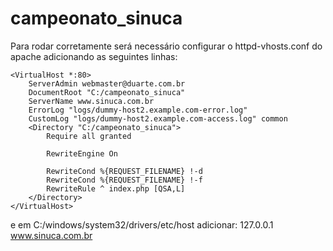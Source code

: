# campeonato_sinuca
Para rodar corretamente será necessário configurar o httpd-vhosts.conf do apache adicionando as seguintes linhas:

    <VirtualHost *:80>
        ServerAdmin webmaster@duarte.com.br
        DocumentRoot "C:/campeonato_sinuca"
        ServerName www.sinuca.com.br
        ErrorLog "logs/dummy-host2.example.com-error.log"
        CustomLog "logs/dummy-host2.example.com-access.log" common
        <Directory "C:/campeonato_sinuca">
            Require all granted

            RewriteEngine On

            RewriteCond %{REQUEST_FILENAME} !-d
            RewriteCond %{REQUEST_FILENAME} !-f
            RewriteRule ^ index.php [QSA,L]
        </Directory>
    </VirtualHost>

e em C:/windows/system32/drivers/etc/host adicionar: 127.0.0.1  www.sinuca.com.br

